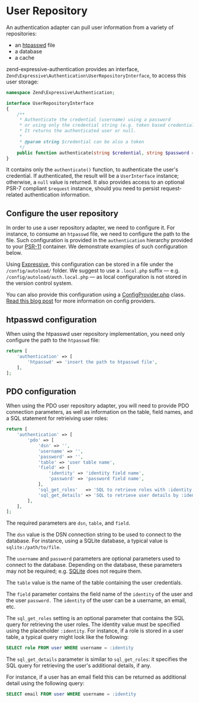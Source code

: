 # User Repository

An authentication adapter can pull user information from a variety
of repositories:

- an [htpasswd](https://httpd.apache.org/docs/current/programs/htpasswd.html) file
- a database
- a cache

zend-expressive-authentication provides an interface,
`Zend\Expressive\Authentication\UserRepositoryInterface`, to access this user
storage:

```php
namespace Zend\Expressive\Authentication;

interface UserRepositoryInterface
{
    /**
     * Authenticate the credential (username) using a password
     * or using only the credential string (e.g. token based credential)
     * It returns the authenticated user or null.
     *
     * @param string $credential can be also a token
     */
    public function authenticate(string $credential, string $password = null, ServerRequestInterface $request = null) : ?UserInterface;
}
```

It contains only the `authenticate()` function, to authenticate the user's
credential. If authenticated, the result will be a `UserInterface` instance;
otherwise, a `null` value is returned.
It also provides access to an optional PSR-7 compliant `$request` instance, should you need to persist request-related authentication information.

## Configure the user repository

In order to use a user repository adapter, we need to configure it. For instance,
to consume an `htpasswd` file, we need to configure the path to the file.
Such configuration is provided in the `authentication` hierarchy provided to
your [PSR-11](http://www.php-fig.org/psr/psr-11/) container. We demonstrate
examples of such configuration below.

Using [Expressive](https://docs.zendframework.com/zend-expressive/), this
configuration can be stored in a file under the `/config/autoload/` folder.  We
suggest to use a `.local.php` suffix &mdash; e.g.
`/config/autoload/auth.local.php` &mdash; as local configuration is not stored
in the version control system.

You can also provide this configuration using a [ConfigProvider.php](https://github.com/zendframework/zend-expressive-authentication/blob/master/src/ConfigProvider.php)
class. [Read this blog post](https://framework.zend.com/blog/2017-04-20-config-aggregator.html)
for more information on config providers.

## htpasswd configuration

When using the htpasswd user repository implementation, you need only configure
the path to the `htpasswd` file:

```php
return [
    'authentication' => [
        'htpasswd' => 'insert the path to htpasswd file',
    ],
];
```

## PDO configuration

When using the PDO user repository adapter, you will need to provide PDO
connection parameters, as well as information on the table, field names, and a
SQL statement for retrieiving user roles:

```php
return [
    'authentication' => [
        'pdo' => [
            'dsn' => '',
            'username' => '',
            'password' => '',
            'table' => 'user table name',
            'field' => [
                'identity' => 'identity field name',
                'password' => 'password field name',
            ],
            'sql_get_roles'   => 'SQL to retrieve roles with :identity parameter',
            'sql_get_details' => 'SQL to retrieve user details by :identity',
        ],
    ],
];
```

The required parameters are `dsn`, `table`, and `field`.

The `dsn` value is the DSN connection string to be used to connect to the database.
For instance, using a SQLite database, a typical value is `sqlite:/path/to/file`.

The `username` and `password` parameters are optional parameters used to connect
to the database. Depending on the database, these parameters may not be required;
e.g. [SQLite](https://sqlite.org/) does not require them.

The `table` value is the name of the table containing the user credentials.

The `field` parameter contains the field name of the `identity` of the user and
the user `password.` The `identity` of the user can be a username, an email, etc.

The `sql_get_roles` setting is an optional parameter that contains the SQL query
for retrieving the user roles. The identity value must be specified using the
placeholder `:identity`. For instance, if a role is stored in a user table, a
typical query might look like the following:

```sql
SELECT role FROM user WHERE username = :identity
```

The `sql_get_details` parameter is similar to `sql_get_roles`: it specifies the
SQL query for retrieving the user's additional details, if any.

For instance, if a user has an email field this can be returned as additional
detail using the following query:

```sql
SELECT email FROM user WHERE username = :identity
```
